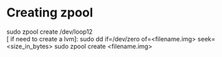 # Creating zpool
  sudo zpool create <poolname> /dev/loop12  
  [ if need to create a lvm]:
  sudo dd if=/dev/zero of=<filename.img> seek=<size_in_bytes>
  sudo zpool create <poolname> <filename.img>
